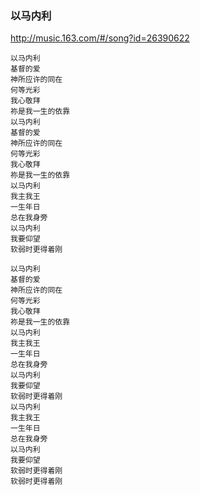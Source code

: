 ### 以马内利
http://music.163.com/#/song?id=26390622
```
以马内利
基督的爱
神所应许的同在
何等光彩
我心敬拜
祢是我一生的依靠
以马内利
基督的爱
神所应许的同在
何等光彩
我心敬拜
祢是我一生的依靠
以马内利
我主我王
一生年日
总在我身旁
以马内利
我要仰望
软弱时更得着刚

以马内利
基督的爱
神所应许的同在
何等光彩
我心敬拜
祢是我一生的依靠
以马内利
我主我王
一生年日
总在我身旁
以马内利
我要仰望
软弱时更得着刚
以马内利
我主我王
一生年日
总在我身旁
以马内利
我要仰望
软弱时更得着刚
软弱时更得着刚